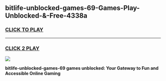 
## bitlife-unblocked-games-69-Games-Play-Unblocked-&-Free-4338a
<h3>
<a href="https://premium76.site?title=bitlife-unblocked-games-69&ref=24A">CLICK TO PLAY</a></h3>
<hr>

<h3>
<a href="https://premium76.site?title=bitlife-unblocked-games-69&ref=24A">CLICK 2 PLAY</a>
  
</h3>

<a href="https://premium76.site?title=bitlife-unblocked-games-69&ref=24A"><img src="https://clearcache.store/games.png"></a>


**bitlife-unblocked-games-69 games unblocked: Your Gateway to Fun and Accessible Online Gaming**

